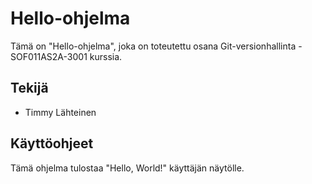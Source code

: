 # Hello-ohjelma

Tämä on "Hello-ohjelma", joka on toteutettu osana Git-versionhallinta - SOF011AS2A-3001 kurssia.

## Tekijä
- Timmy Lähteinen

## Käyttöohjeet
Tämä ohjelma tulostaa "Hello, World!" käyttäjän näytölle.
